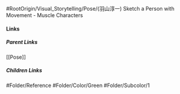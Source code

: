 #RootOrigin/Visual_Storytelling/Pose/(羽山淳一) Sketch a Person with Movement - Muscle Characters
#### Links
##### Parent Links
[[Pose]]
##### Children Links
#Folder/Reference
#Folder/Color/Green
#Folder/Subcolor/1
